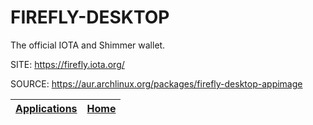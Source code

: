 # FIREFLY-DESKTOP

 The official IOTA and Shimmer wallet.

 SITE: https://firefly.iota.org/

 SOURCE: https://aur.archlinux.org/packages/firefly-desktop-appimage

 | [Applications](https://portable-linux-apps.github.io/apps.html) | [Home](https://portable-linux-apps.github.io)
 | --- | --- |
